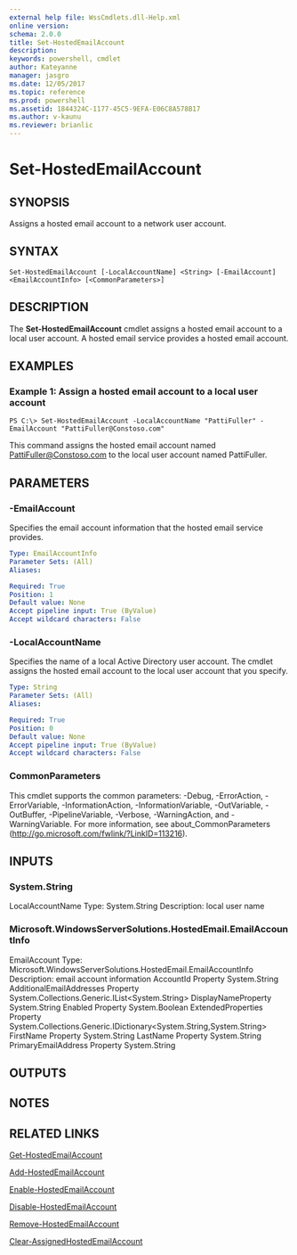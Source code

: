 ```yaml
---
external help file: WssCmdlets.dll-Help.xml
online version: 
schema: 2.0.0
title: Set-HostedEmailAccount
description: 
keywords: powershell, cmdlet
author: Kateyanne
manager: jasgro
ms.date: 12/05/2017
ms.topic: reference
ms.prod: powershell
ms.assetid: 1844324C-1177-45C5-9EFA-E06C8A578B17
ms.author: v-kaunu
ms.reviewer: brianlic
---
```


# Set-HostedEmailAccount

## SYNOPSIS
Assigns a hosted email account to a network user account.

## SYNTAX

```
Set-HostedEmailAccount [-LocalAccountName] <String> [-EmailAccount] <EmailAccountInfo> [<CommonParameters>]
```

## DESCRIPTION
The **Set-HostedEmailAccount** cmdlet assigns a hosted email account to a local user account.
A hosted email service provides a hosted email account.

## EXAMPLES

### Example 1: Assign a hosted email account to a local user account
```
PS C:\> Set-HostedEmailAccount -LocalAccountName "PattiFuller" -EmailAccount "PattiFuller@Constoso.com"
```

This command assigns the hosted email account named PattiFuller@Constoso.com to the local user account named PattiFuller.

## PARAMETERS

### -EmailAccount
Specifies the email account information that the hosted email service provides.

```yaml
Type: EmailAccountInfo
Parameter Sets: (All)
Aliases: 

Required: True
Position: 1
Default value: None
Accept pipeline input: True (ByValue)
Accept wildcard characters: False
```

### -LocalAccountName
Specifies the name of a local Active Directory user account.
The cmdlet assigns the hosted email account to the local user account that you specify.

```yaml
Type: String
Parameter Sets: (All)
Aliases: 

Required: True
Position: 0
Default value: None
Accept pipeline input: True (ByValue)
Accept wildcard characters: False
```

### CommonParameters
This cmdlet supports the common parameters: -Debug, -ErrorAction, -ErrorVariable, -InformationAction, -InformationVariable, -OutVariable, -OutBuffer, -PipelineVariable, -Verbose, -WarningAction, and -WarningVariable. For more information, see about_CommonParameters (http://go.microsoft.com/fwlink/?LinkID=113216).

## INPUTS

### System.String
LocalAccountName
Type: System.String
Description: local user name

### Microsoft.WindowsServerSolutions.HostedEmail.EmailAccountInfo
EmailAccount
Type: Microsoft.WindowsServerSolutions.HostedEmail.EmailAccountInfo
Description: email account information
AccountId Property System.String
AdditionalEmailAddresses Property System.Collections.Generic.IList<System.String>
DisplayNameProperty System.String
Enabled Property System.Boolean
ExtendedProperties Property System.Collections.Generic.IDictionary<System.String,System.String>
FirstName Property System.String
LastName Property System.String
PrimaryEmailAddress Property System.String

## OUTPUTS

## NOTES

## RELATED LINKS

[Get-HostedEmailAccount](./Get-HostedEmailAccount.md)

[Add-HostedEmailAccount](./Add-HostedEmailAccount.md)

[Enable-HostedEmailAccount](./Enable-HostedEmailAccount.md)

[Disable-HostedEmailAccount](./Disable-HostedEmailAccount.md)

[Remove-HostedEmailAccount](./Remove-HostedEmailAccount.md)

[Clear-AssignedHostedEmailAccount](./Clear-AssignedHostedEmailAccount.md)

